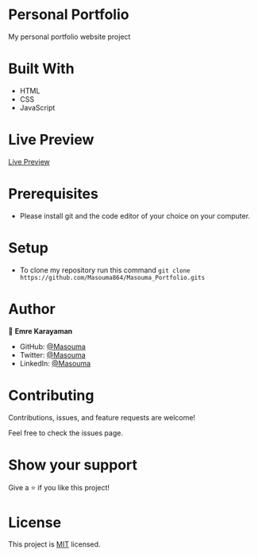 # Personal Portfolio
 My personal portfolio website project

# Built With
  - HTML
  - CSS
  - JavaScript

# Live Preview

[Live Preview](https://masoumaportfolio.vercel.app/)

# Prerequisites
   - Please install git and the code editor of your choice on your computer.
   
# Setup
   - To clone my repository run this command `git clone https://github.com/Masouma864/Masouma_Portfolio.gits`  


# Author

👤 **Emre Karayaman**

- GitHub: [@Masouma](https://github.com/Masouma864/)
- Twitter: [@Masouma](https://twitter.com/MasoumaModarres?)
- LinkedIn: [@Masouma](https://www.linkedin.com/in/masouma-modarresi/)

# Contributing

Contributions, issues, and feature requests are welcome!

Feel free to check the issues page.

# Show your support

Give a ⭐️ if you like this project!

# License

This project is [MIT](./LICENSE.md) licensed.
